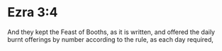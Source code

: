 # Ezra 3:4

And they kept the Feast of Booths, as it is written, and offered the daily burnt offerings by number according to the rule, as each day required,
